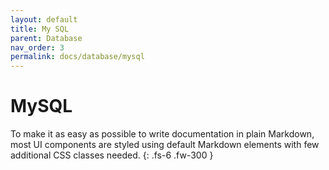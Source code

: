 ```yaml
---
layout: default
title: My SQL
parent: Database
nav_order: 3
permalink: docs/database/mysql
---
```


# MySQL

To make it as easy as possible to write documentation in plain Markdown, most UI components are styled using default Markdown elements with few additional CSS classes needed.
{: .fs-6 .fw-300 }
